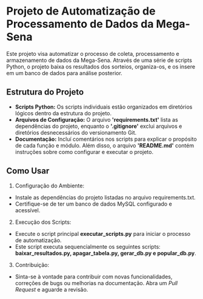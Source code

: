 # Projeto de Automatização de Processamento de Dados da Mega-Sena

Este projeto visa automatizar o processo de coleta, processamento e armazenamento de dados da Mega-Sena. Através de uma série de scripts Python, o projeto baixa os resultados dos sorteios, organiza-os, e os insere em um banco de dados para análise posterior.

## Estrutura do Projeto

-  <b>Scripts Python:</b> Os scripts individuais estão organizados em diretórios lógicos dentro da estrutura do projeto.
-  <b>Arquivos de Configuração:</b> O arquivo <b>'requirements.txt'</b> lista as dependências do projeto, enquanto o  <b>'.gitignore'</b> exclui arquivos e diretórios desnecessários do versionamento Git.
-  <b>Documentação:</b> Incluí comentários nos scripts para explicar o propósito de cada função e módulo. Além disso, o arquivo <b>'README.md'</b> contém instruções sobre como configurar e executar o projeto.

## Como Usar

1.  Configuração do Ambiente:
-    Instale as dependências do projeto listadas no arquivo requirements.txt.
-    Certifique-se de ter um banco de dados MySQL configurado e acessível.

2.   Execução dos Scripts:
-    Execute o script principal <b>executar_scripts.py</b> para iniciar o processo de automatização.
-    Este script executa sequencialmente os seguintes scripts: <b>baixar_resultados.py, apagar_tabela.py, gerar_db.py e popular_db.py</b>.

3. Contribuição:
-  Sinta-se à vontade para contribuir com novas funcionalidades, correções de bugs ou melhorias na documentação. Abra um <i>Pull Request</i> e aguarde a revisão.
